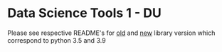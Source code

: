 # Data Science Tools 1 - DU

Please see respective README's for [old](dst_old_ver_py_libs/README.md) and [new](dst_cur_ver_py_libs/README.md) library version which correspond to python 3.5 and 3.9
